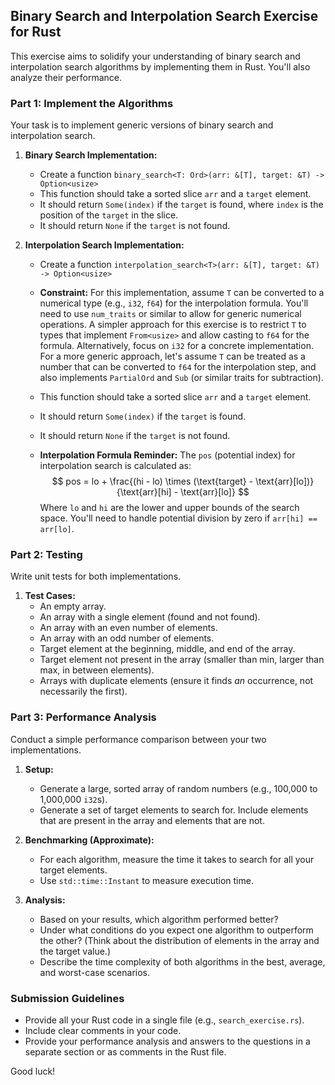 ## Binary Search and Interpolation Search Exercise for Rust

This exercise aims to solidify your understanding of binary search and interpolation search algorithms by implementing them in Rust. You'll also analyze their performance.

### Part 1: Implement the Algorithms

Your task is to implement generic versions of binary search and interpolation search.

1.  **Binary Search Implementation:**
    *   Create a function `binary_search<T: Ord>(arr: &[T], target: &T) -> Option<usize>`
    *   This function should take a sorted slice `arr` and a `target` element.
    *   It should return `Some(index)` if the `target` is found, where `index` is the position of the `target` in the slice.
    *   It should return `None` if the `target` is not found.

2.  **Interpolation Search Implementation:**
    *   Create a function `interpolation_search<T>(arr: &[T], target: &T) -> Option<usize>`
    *   **Constraint:** For this implementation, assume `T` can be converted to a numerical type (e.g., `i32`, `f64`) for the interpolation formula. You'll need to use `num_traits` or similar to allow for generic numerical operations. A simpler approach for this exercise is to restrict `T` to types that implement `From<usize>` and allow casting to `f64` for the formula. Alternatively, focus on `i32` for a concrete implementation. For a more generic approach, let's assume `T` can be treated as a number that can be converted to `f64` for the interpolation step, and also implements `PartialOrd` and `Sub` (or similar traits for subtraction).

    *   This function should take a sorted slice `arr` and a `target` element.
    *   It should return `Some(index)` if the `target` is found.
    *   It should return `None` if the `target` is not found.

    *   **Interpolation Formula Reminder:**
        The `pos` (potential index) for interpolation search is calculated as:
        $$ pos = lo + \frac{(hi - lo) \times (\text{target} - \text{arr}[lo])}{\text{arr}[hi] - \text{arr}[lo]} $$
        Where `lo` and `hi` are the lower and upper bounds of the search space.
        You'll need to handle potential division by zero if `arr[hi] == arr[lo]`.

### Part 2: Testing

Write unit tests for both implementations.

1.  **Test Cases:**
    *   An empty array.
    *   An array with a single element (found and not found).
    *   An array with an even number of elements.
    *   An array with an odd number of elements.
    *   Target element at the beginning, middle, and end of the array.
    *   Target element not present in the array (smaller than min, larger than max, in between elements).
    *   Arrays with duplicate elements (ensure it finds *an* occurrence, not necessarily the first).

### Part 3: Performance Analysis

Conduct a simple performance comparison between your two implementations.

1.  **Setup:**
    *   Generate a large, sorted array of random numbers (e.g., 100,000 to 1,000,000 `i32`s).
    *   Generate a set of target elements to search for. Include elements that are present in the array and elements that are not.

2.  **Benchmarking (Approximate):**
    *   For each algorithm, measure the time it takes to search for all your target elements.
    *   Use `std::time::Instant` to measure execution time.

3.  **Analysis:**
    *   Based on your results, which algorithm performed better?
    *   Under what conditions do you expect one algorithm to outperform the other? (Think about the distribution of elements in the array and the target value.)
    *   Describe the time complexity of both algorithms in the best, average, and worst-case scenarios.

### Submission Guidelines

*   Provide all your Rust code in a single file (e.g., `search_exercise.rs`).
*   Include clear comments in your code.
*   Provide your performance analysis and answers to the questions in a separate section or as comments in the Rust file.

Good luck!
